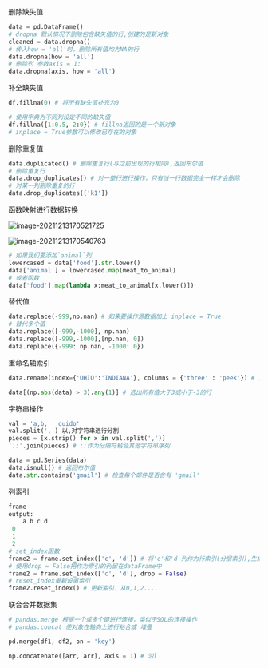 
删除缺失值


```python
data = pd.DataFrame()
# dropna 默认情况下删除包含缺失值的行,创建的是新对象
cleaned = data.dropna()	
# 传入how = 'all'时，删除所有值均为NA的行
data.dropna(how = 'all')
# 删除列 参数axis = 1:
data.dropna(axis, how = 'all')
```



补全缺失值

```python
df.fillna(0) # 将所有缺失值补充为0

# 使用字典为不同列设定不同的缺失值
df.fillna({1:0.5, 2:0})	# fillna返回的是一个新对象
# inplace = True参数可以修改已存在的对象
```



删除重复值

```python
data.duplicated() # 删除重复行(与之前出现的行相同),返回布尔值
# 删除重复行
data.drop_duplicates() # 对一整行进行操作，只有当一行数据完全一样才会删除
# 对某一列删除重复的行
data.drop_duplicates(['k1'])
```

函数映射进行数据转换

![image-20211213170521725](https://cdn.jsdelivr.net/gh/moon-Light404/my-picGo@master/img/202112131705838.png)

![image-20211213170540763](https://cdn.jsdelivr.net/gh/moon-Light404/my-picGo@master/img/202112131705813.png)

```python
# 如果我们要添加`animal`列
lowercased = data['food'].str.lower()
data['animal'] = lowercased.map(meat_to_animal)
# 或者函数
data['food'].map(lambda x:meat_to_animal[x.lower()])
```



替代值

```python
data.replace(-999,np.nan) # 如果要操作源数据加上 inplace = True
# 替代多个值
data.replace([-999,-1000], np.nan)
data.replace([-999,-1000],[np.nan, 0])
data.replace({-999: np.nan, -1000: 0})
```



重命名轴索引

```python
data.rename(index={'OHIO':'INDIANA'}, columns = {'three' : 'peek'}) # 为行和列提供新的值
```

```python
data[(np.abs(data) > 3).any(1)]	# 选出所有值大于3或小于-3的行
```



字符串操作

```python
val = 'a,b,   guido'
val.split(',') 以,对字符串进行分割
pieces = [x.strip() for x in val.split(',')]
'::'.join(pieces) # ::作为分隔符粘合其他字符串序列

data = pd.Series(data)
data.isnull() # 返回布尔值
data.str.contains('gmail') # 检查每个邮件是否含有 'gmail'

```

列索引

```python
frame
output:
    a b c d
 0
 1
 2
# set_index函数
frame2 = frame.set_index(['c', 'd']) # 将'c'和'd'列作为行索引(分层索引),生成一个新的dataframe，默认情况下这些列会移除
# 使用drop = False把作为索引的列留在dataFrame中
frame2 = frame.set_index(['c', 'd'], drop = False)
# reset_index重新设置索引
frame2.reset_index() # 更新索引，从0,1,2....
```

联合合并数据集

```python
# pandas.merge 根据一个或多个键进行连接，类似于SQL的连接操作
# pandas.concat 使对象在轴向上进行粘合或 堆叠

pd.merge(df1, df2, on = 'key')

np.concatenate([arr, arr], axis = 1) # 沿l
```


